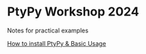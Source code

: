 # PtyPy Workshop 2024

Notes for practical examples

[How to install PtyPy & Basic Usage](day1_install_and_basics)